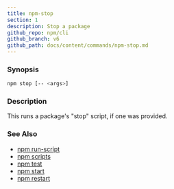 ```yaml
---
title: npm-stop
section: 1
description: Stop a package
github_repo: npm/cli
github_branch: v6
github_path: docs/content/commands/npm-stop.md
---
```


### Synopsis

```bash
npm stop [-- <args>]
```

### Description

This runs a package's "stop" script, if one was provided.

### See Also

* [npm run-script](/cli/v6/commands/npm-run-script)
* [npm scripts](/cli/v6/using-npm/scripts)
* [npm test](/cli/v6/commands/npm-test)
* [npm start](/cli/v6/commands/npm-start)
* [npm restart](/cli/v6/commands/npm-restart)
